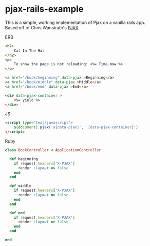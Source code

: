 pjax-rails-example
==================

This is a simple, working implementation of Pjax on a vanilla rails app. Based off of Chris Wanstrath's [PJAX](https://github.com/defunkt/jquery-pjax)

ERB
```html
<h2>
	Cat In The Hat
</h2>
<p>
	To show the page is not reloading: <%= Time.now %>
</p>

<a href="/book/beginning" data-pjax >Beginning</a>
<a href="/book/middle" data-pjax >Middle</a>
<a href="/book/end" data-pjax >End</a>

<div data-pjax-container >
	<%= yield %>
</div>
```

JS
```html
<script type="text/javascript">
	$(document).pjax('a[data-pjax]', '[data-pjax-container]')
</script>
```

Ruby
```ruby
class BookController < ApplicationController

  def beginning
    if request.headers['X-PJAX']
      render :layout => false
    end
  end

  def middle
    if request.headers['X-PJAX']
      render :layout => false
    end
  end

  def end
    if request.headers['X-PJAX']
      render :layout => false
    end
  end

end
```